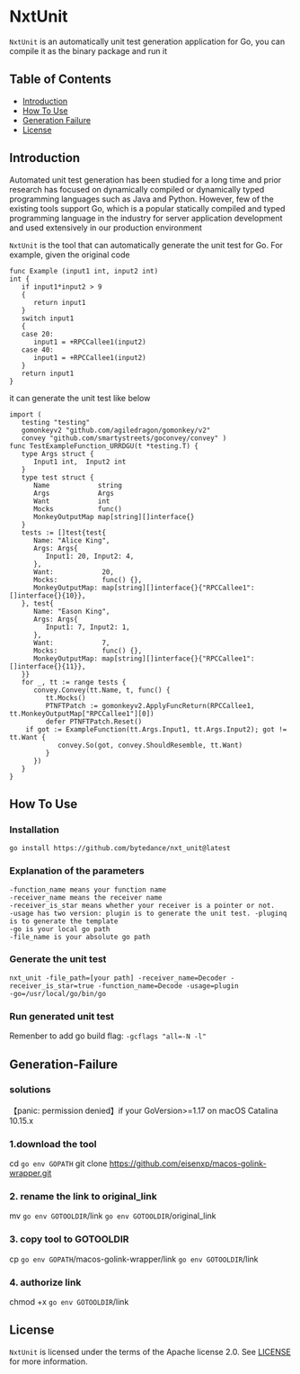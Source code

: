 # NxtUnit

`NxtUnit` is an automatically unit test generation application for Go, you can compile it as the binary package and run it

## Table of Contents

- [Introduction](#Introduction)
- [How To Use](#How-To-Use)
- [Generation Failure](#Generation-Failure)
- [License](#License)

## Introduction

Automated unit test generation has been studied for a long time and prior research has focused on dynamically compiled or 
dynamically typed programming languages such as Java and Python. However, few of the existing tools support Go, 
which is a popular statically compiled and typed programming language in the industry for server application development 
and used extensively in our production environment

`NxtUnit` is the tool that can automatically generate the unit test for Go. For example, given the original code
```
func Example (input1 int, input2 int) 
int {
   if input1*input2 > 9 
   {
      return input1
   }
   switch input1 
   {
   case 20:
      input1 = +RPCCallee1(input2)
   case 40:
      input1 = +RPCCallee1(input2)
   }
   return input1
}
```

it can generate the unit test like below
```
import (
   testing "testing"
   gomonkeyv2 "github.com/agiledragon/gomonkey/v2"
   convey "github.com/smartystreets/goconvey/convey" )
func TestExampleFunction_URRDGU(t *testing.T) {
   type Args struct {
      Input1 int,  Input2 int
   }
   type test struct {
      Name            string
      Args            Args
      Want            int
      Mocks           func()
      MonkeyOutputMap map[string][]interface{}
   }
   tests := []test{test{
      Name: "Alice King",
      Args: Args{
         Input1: 20, Input2: 4,
      },
      Want:            20,
      Mocks:           func() {},
      MonkeyOutputMap: map[string][]interface{}{"RPCCallee1": []interface{}{10}},
   }, test{
      Name: "Eason King",
      Args: Args{
         Input1: 7, Input2: 1,
      },
      Want:            7,
      Mocks:           func() {},
      MonkeyOutputMap: map[string][]interface{}{"RPCCallee1": []interface{}{11}},
   }}
   for _, tt := range tests {
      convey.Convey(tt.Name, t, func() {
         tt.Mocks()
         PTNFTPatch := gomonkeyv2.ApplyFuncReturn(RPCCallee1, tt.MonkeyOutputMap["RPCCallee1"][0])
         defer PTNFTPatch.Reset()
    if got := ExampleFunction(tt.Args.Input1, tt.Args.Input2); got != tt.Want {
            convey.So(got, convey.ShouldResemble, tt.Want)
         }
      })
   }
}
```


## How To Use
### Installation
```
go install https://github.com/bytedance/nxt_unit@latest
```

### Explanation of the parameters
```
-function_name means your function name
-receiver_name means the receiver name
-receiver_is_star means whether your receiver is a pointer or not.
-usage has two version: plugin is to generate the unit test. -pluginq is to generate the template
-go is your local go path
-file_name is your absolute go path
```
###  Generate the unit test
```
nxt_unit -file_path=[your path] -receiver_name=Decoder -receiver_is_star=true -function_name=Decode -usage=plugin
-go=/usr/local/go/bin/go
```
### Run generated unit test
Remenber to add go build flag: `-gcflags "all=-N -l"`
## Generation-Failure
### solutions
【panic: permission denied】if your GoVersion>=1.17 on macOS Catalina 10.15.x
### 1.download the tool
cd `go env GOPATH`
git clone https://github.com/eisenxp/macos-golink-wrapper.git
### 2. rename the link to original_link
mv `go env GOTOOLDIR`/link `go env GOTOOLDIR`/original_link 
### 3. copy tool to GOTOOLDIR
cp `go env GOPATH`/macos-golink-wrapper/link  `go env GOTOOLDIR`/link 
### 4. authorize link
chmod +x `go env GOTOOLDIR`/link


## License

`NxtUnit` is licensed under the terms of the Apache license 2.0. See [LICENSE](LICENSE) for more information.
